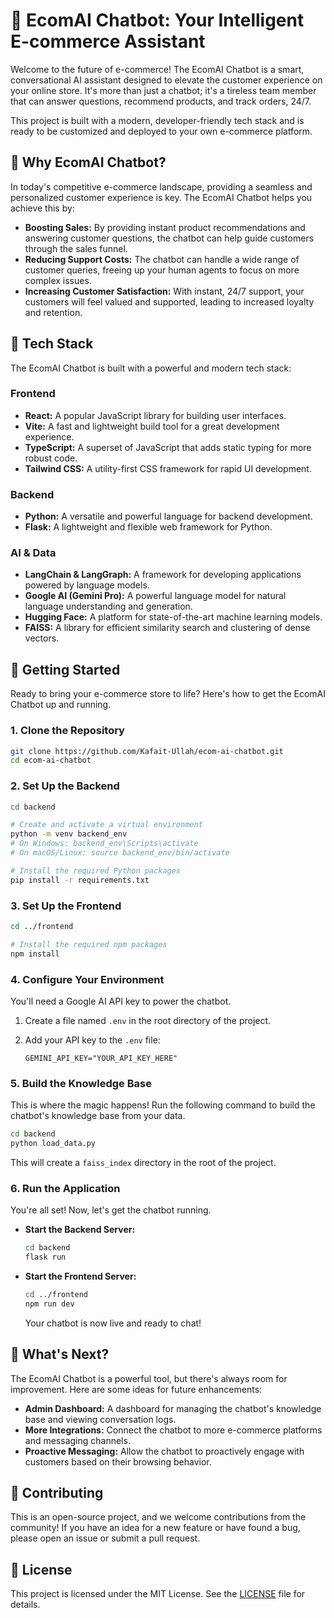 # 🤖 EcomAI Chatbot: Your Intelligent E-commerce Assistant

Welcome to the future of e-commerce! The EcomAI Chatbot is a smart, conversational AI assistant designed to elevate the customer experience on your online store. It's more than just a chatbot; it's a tireless team member that can answer questions, recommend products, and track orders, 24/7.

This project is built with a modern, developer-friendly tech stack and is ready to be customized and deployed to your own e-commerce platform.

## 🤔 Why EcomAI Chatbot?

In today's competitive e-commerce landscape, providing a seamless and personalized customer experience is key. The EcomAI Chatbot helps you achieve this by:

-   **Boosting Sales:** By providing instant product recommendations and answering customer questions, the chatbot can help guide customers through the sales funnel.
-   **Reducing Support Costs:** The chatbot can handle a wide range of customer queries, freeing up your human agents to focus on more complex issues.
-   **Increasing Customer Satisfaction:** With instant, 24/7 support, your customers will feel valued and supported, leading to increased loyalty and retention.

## 🚀 Tech Stack

The EcomAI Chatbot is built with a powerful and modern tech stack:

### Frontend
- **React:** A popular JavaScript library for building user interfaces.
- **Vite:** A fast and lightweight build tool for a great development experience.
- **TypeScript:** A superset of JavaScript that adds static typing for more robust code.
- **Tailwind CSS:** A utility-first CSS framework for rapid UI development.

### Backend
- **Python:** A versatile and powerful language for backend development.
- **Flask:** A lightweight and flexible web framework for Python.

### AI & Data
- **LangChain & LangGraph:** A framework for developing applications powered by language models.
- **Google AI (Gemini Pro):** A powerful language model for natural language understanding and generation.
- **Hugging Face:** A platform for state-of-the-art machine learning models.
- **FAISS:** A library for efficient similarity search and clustering of dense vectors.

## 🚀 Getting Started

Ready to bring your e-commerce store to life? Here's how to get the EcomAI Chatbot up and running.

### 1. Clone the Repository

```bash
git clone https://github.com/Kafait-Ullah/ecom-ai-chatbot.git
cd ecom-ai-chatbot
```

### 2. Set Up the Backend

```bash
cd backend

# Create and activate a virtual environment
python -m venv backend_env
# On Windows: backend_env\Scripts\activate
# On macOS/Linux: source backend_env/bin/activate

# Install the required Python packages
pip install -r requirements.txt
```

### 3. Set Up the Frontend

```bash
cd ../frontend

# Install the required npm packages
npm install
```

### 4. Configure Your Environment

You'll need a Google AI API key to power the chatbot.

1.  Create a file named `.env` in the root directory of the project.
2.  Add your API key to the `.env` file:

    ```
    GEMINI_API_KEY="YOUR_API_KEY_HERE"
    ```

### 5. Build the Knowledge Base

This is where the magic happens! Run the following command to build the chatbot's knowledge base from your data.

```bash
cd backend
python load_data.py
```

This will create a `faiss_index` directory in the root of the project.

### 6. Run the Application

You're all set! Now, let's get the chatbot running.

-   **Start the Backend Server:**

    ```bash
    cd backend
    flask run
    ```

-   **Start the Frontend Server:**

    ```bash
    cd ../frontend
    npm run dev
    ```

    Your chatbot is now live and ready to chat!

## 🔮 What's Next?

The EcomAI Chatbot is a powerful tool, but there's always room for improvement. Here are some ideas for future enhancements:

-   **Admin Dashboard:** A dashboard for managing the chatbot's knowledge base and viewing conversation logs.
-   **More Integrations:** Connect the chatbot to more e-commerce platforms and messaging channels.
-   **Proactive Messaging:** Allow the chatbot to proactively engage with customers based on their browsing behavior.

## 🤝 Contributing

This is an open-source project, and we welcome contributions from the community! If you have an idea for a new feature or have found a bug, please open an issue or submit a pull request.

## 📄 License

This project is licensed under the MIT License. See the [LICENSE](LICENSE) file for details.
